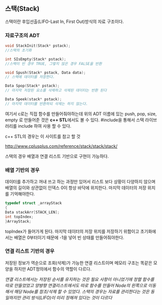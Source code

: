## 스택(Stack) 

스택이란 후입선출(LIFO-Last In, First Out)방식의 자료 구조이다.  

### 자료구조의 ADT

```C
void StackInit(Stack* pstack);
//스택의 초기화

int SIsEmpty(Stack* pstack);
//스택이 빈 경우 TRUE, 그렇지 않은 경우 FALSE을 반환

void Spush(Stack* pstack, Data data);
// 스택에 데이터를 저장한다.

Data Spop(Stack* pstack);
// 마지막 저장된 요소를 삭제하고 삭제된 데이터는 반환 된다

Data Speek(stack* pstack);
// 마지막 데이터를 반환하되 삭제는 하지 않는다.
```

여기서  c로는 직접 함수를 만들어줘야하는데 위의 ADT 이름에 있는 push, pop, size, empty 로 만들어준 것은 **c++ STL**에서도 볼 수 있다. #include<stack>을 통해서 스택 라이브러리를 include 하여 사용 할 수 있다. 

c++ STL의 경우는 이 사이트를 참고 할 것

http://www.cplusplus.com/reference/stack/stack/stack/

스택의 경우 배열과 연결 리스트 기반으로 구현이 가능하다.  

### 배열 기반의 경우

데이터를 추가하고 꺼내 쓰고 하는 과정만 있어서 리스트 보다 상황이 다양하지 않으며 배열의 길이와 상관없이 인덱스 0이 항상 바닥에 위치한다. 마지막 데이터의 저장 위치를 기억해야한다.

```c
typedef struct _arrayStack
{
Data stackArr[STACK_LEN];
int topIndex;
}ArrayStack;
```

topIndex가 들어가게 된다.  마지막 데이터의 저장 위치를 저장하기 위함이고 초기화에서는 배열은 0부터이기 때문에 -1을 넣어 빈 상태를 만들어줘야한다.

### 연결 리스트 기반의 경우

저장된 정보가 역순으로 조회(삭제)가 가능한 연결 리스트이며 메모리 구조는 똑같은 모양을 하지만 ADT정의에서 함수의 역할이 다르다.

*연결 리스트에서는 저장된 순서를 유지하는 것은 필요 사항이 아니었기에 정렬 함수를 따로 만들었었고 양뱡향 연결리스트에서도 따로 함수를 만들어 Node의 왼쪽으로 이동해서 해당 Node를 참조/삭제 할 수 있었다. 스택의 경우는 자료를 관리한다는 것은 동일하지만 관리 방식(LIFO)이 미리 정해져 있다는 것이 다르다*

